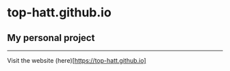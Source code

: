 # top-hatt.github.io
## My personal project
---
Visit the website (here)[https://top-hatt.github.io]
